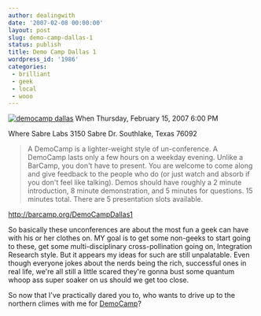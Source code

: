 ```yaml
---
author: dealingwith
date: '2007-02-08 00:00:00'
layout: post
slug: demo-camp-dallas-1
status: publish
title: Demo Camp Dallas 1
wordpress_id: '1986'
categories:
 - brilliant
 - geek
 - local
 - wooo
---
```


[![democamp dallas][1]][2] When Thursday, February 15, 2007 6:00 PM

Where Sabre Labs 3150 Sabre Dr. Southlake, Texas 76092

> A DemoCamp is a lighter-weight style of un-conference. A DemoCamp lasts only
a few hours on a weekday evening. Unlike a BarCamp, you don't have to present.
You are welcome to come along and give feedback to the people who do (or just
watch and absorb if you don't feel like talking). Demos should have roughly a
2 minute introduction, 8 minute demonstration, and 5 minutes for questions. 15
minutes total. There are 5 presentation slots available.

http://barcamp.org/DemoCampDallas1

So basically these unconferences are about the most fun a geek can have with
his or her clothes on. MY goal is to get some non-geeks to start going to
these, get some multi-disciplinary cross-pollination going on, Integration
Research style. But it appears my ideas for such are still unpalatable. Even
though everyone jokes about the nerds being the rich, successful ones in real
life, we're all still a little scared they're gonna bust some quantum whoop
ass super soaker on us should we get too close.

So now that I've practically dared you to, who wants to drive up to the
northern climes with me for [DemoCamp][3]?

   [1]: http://daniel.iaspiretonothing.com/blog/files/2007/02/democamp_dallas_colour_rgb.png

   [2]: http://barcamp.org/DemoCampDallas1

   [3]: //barcamp.org/DemoCampDallas1

